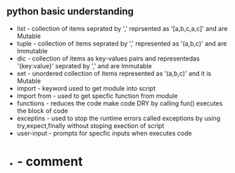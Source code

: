 ## python basic understanding 
* list - collection of items seprated by ',' reprsented as '[a,b,c,a,c]' and are Mutable
* tuple - collection of items seprated by ',' represented as '(a,b,c)' and are Immutable
* dic - collection of items as key-values pairs and representedas '{key:value}' seprated by ',' and are Immutable
* set - unordered collection of items represented as '(a,b,c)' and it is Mutable
* import - keyword used to get module into script
* import from - used to get specfic function from module
* functions - reduces the code make code DRY by calling fun() executes the block of code 
* exceptins - used to stop the runtime errors called exceptions by using try,expect,finally without stoping exection of script
* user-input - prompts for specfic inputs when executes code 
* # - comment
